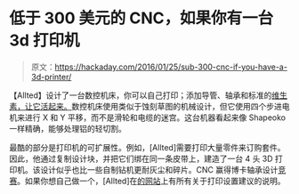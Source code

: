 # 低于 300 美元的 CNC，如果你有一台 3d 打印机

> 原文：<https://hackaday.com/2016/01/25/sub-300-cnc-if-you-have-a-3d-printer/>

【Allted】设计了一台数控机床，你可以自己打印；添加导管、轴承和标准的[维生素，让它活起来。](http://www.thingiverse.com/thing:724999)数控机床使用类似于蚀刻草图的机械设计，但它使用四个步进电机来进行 X 和 Y 平移，而不是滑轮和电缆的迷宫。这台机器看起来像 Shapeoko 一样精确，能够处理铝的轻切割。

最酷的部分是打印机的可扩展性。例如，[Allted]需要打印大量零件来订购套件。因此，他通过复制设计块，并把它们绑在同一条皮带上，建造了一台 4 头 3D 打印机。该设计似乎也比一些自制钻机更耐灰尘和碎片。CNC 赢得博卡轴承设计[竞赛](http://www.bocabearings.com/innovation-contest/ContestantDetails.aspx?ProjectID=179)。如果你想自己做一个，[Allted]在[的网站](http://www.vicious1.com/blog/parts/)上有所有关于打印设置建议的说明。